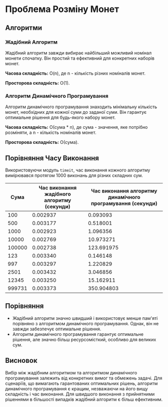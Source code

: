 # Проблема Розміну Монет

## Алгоритми

### Жадібний Алгоритм

Жадібний алгоритм завжди вибирає найбільший можливий номінал монети спочатку. Він простий та ефективний для конкретних наборів монет.

**Часова складність:** O(n), де n - кількість різних номіналів монет.

**Просторова складність:** O(1).

### Алгоритм Динамічного Програмування

Алгоритм динамічного програмування знаходить мінімальну кількість монет, необхідних для кожної суми до заданої суми. Він гарантує оптимальне рішення для будь-якого набору монет.

**Часова складність:** O(сума \* n), де сума - значення, яке потрібно розміняти, а n - кількість номіналів монет.

**Просторова складність:** O(сума).

## Порівняння Часу Виконання

Використовуючи модуль `timeit`, час виконання кожного алгоритму вимірювався протягом 1000 виконань для різних складних сум.

| Сума   | Час виконання жадібного алгоритму (секунди) | Час виконання алгоритму динамічного програмування (секунди) |
| ------ | ------------------------------------------- | ----------------------------------------------------------- |
| 100    | 0.002937                                    | 0.093093                                                    |
| 500    | 0.003177                                    | 0.518001                                                    |
| 1000   | 0.002923                                    | 1.096356                                                    |
| 10000  | 0.002769                                    | 10.973271                                                   |
| 100000 | 0.002738                                    | 123.691975                                                  |
| 123    | 0.003340                                    | 0.146148                                                    |
| 997    | 0.003297                                    | 1.220829                                                    |
| 2501   | 0.003432                                    | 3.046856                                                    |
| 12345  | 0.003250                                    | 15.162911                                                   |
| 999731 | 0.003373                                    | 350.904803                                                  |

## Порівняння

- Жадібний алгоритм значно швидший і використовує менше пам'яті порівняно з алгоритмом динамічного програмування. Однак, він не завжди забезпечує оптимальне рішення.
- Алгоритм динамічного програмування гарантує оптимальне рішення, але значно більш ресурсомісткий, особливо для великих сум.

## Висновок

Вибір між жадібним алгоритмом та алгоритмом динамічного програмування залежить від конкретних вимог та обмежень задачі. Для сценаріїв, що вимагають гарантованих оптимальних рішень, алгоритм динамічного програмування є кращим, незважаючи на його вищу складність і час виконання. Для швидшого виконання з прийнятними рішеннями в більшості випадків жадібний алгоритм є більш ефективним.
